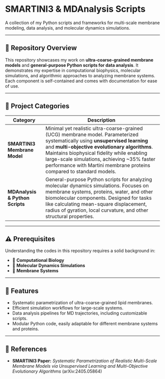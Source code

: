 # SMARTINI3 & MDAnalysis Scripts

A collection of my Python scripts and frameworks for multi-scale membrane modeling, data analysis, and molecular dynamics simulations.  

---

## 📂 Repository Overview

This repository showcases my work on **ultra-coarse-grained membrane models** and **general-purpose Python scripts for data analysis**. It demonstrates my expertise in computational biophysics, molecular simulations, and algorithmic approaches to analyzing membrane systems. Each component is self-contained and comes with documentation for ease of use.  

---

## 🧩 Project Categories

| Category | Description |
|-----------|--------------|
| **SMARTINI3 Membrane Model** | Minimal yet realistic ultra-coarse-grained (UCG) membrane model. Parameterized systematically using **unsupervised learning** and **multi-objective evolutionary algorithms**. Maintains biophysical fidelity while enabling large-scale simulations, achieving ~35% faster performance with Martini membrane proteins compared to standard models. |
| **MDAnalysis & Python Scripts** | General-purpose Python scripts for analyzing molecular dynamics simulations. Focuses on membrane systems, proteins, water, and other biomolecular components. Designed for tasks like calculating mean-square displacement, radius of gyration, local curvature, and other structural properties. |

---

## ⚠️ Prerequisites

Understanding the codes in this repository requires a solid background in:  

- 🧬 **Computational Biology**  
- 🧪 **Molecular Dynamics Simulations**  
- 🌊 **Membrane Systems**  

---

## 🚀 Features

- Systematic parametrization of ultra-coarse-grained lipid membranes.  
- Efficient simulation workflows for large-scale systems.  
- Data analysis pipelines for MD trajectories, including customizable scripts.  
- Modular Python code, easily adaptable for different membrane systems and proteins.  

---

## 📖 References

- **SMARTINI3 Paper:** *Systematic Parametrization of Realistic Multi-Scale Membrane Models via Unsupervised Learning and Multi-Objective Evolutionary Algorithms* (arXiv:2405.05864)  
